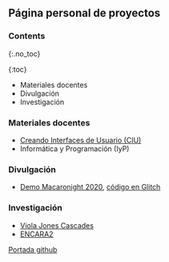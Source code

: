 ## Página personal de proyectos

### Contents
{:.no_toc}

{:toc}

- Materiales docentes
- Divulgación
- Investigación 


### Materiales docentes

- [Creando Interfaces de Usuario (CIU)](CIU/README.md)
- Informática y Programación (IyP)

### Divulgación

- [Demo Macaronight 2020](https://macaronight-test.glitch.me), [código en Glitch](https://glitch.com/edit/#!/macaronight-test)


### Investigación

- [Viola Jones Cascades](https://github.com/otsedom/ViolaJonesCascades)
- [ENCARA2](https://github.com/otsedom/ENCARA2)



[Portada github](https://github.com/otsedom)


